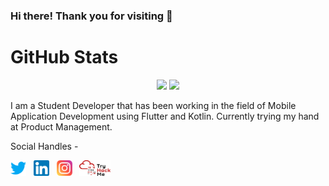 ### Hi there! Thank you for visiting 👋

# GitHub Stats

<p align="center">
  <img width="49%" src="https://github-readme-stats.vercel.app/api?username=anshulkhilrani&show_icons=true&theme=radical&hide_border=true" />
  <img width="49%" src="https://github-readme-streak-stats.herokuapp.com/?user=anshulkhilrani&theme=radical&hide_border=true" />
</p>

<p>I am a Student Developer that has been working in the field of Mobile Application Development using Flutter and Kotlin. Currently trying my hand at Product Management.</p>

Social Handles -
<p>
  <a href="https://twitter.com/f0rt18"><img width="25" height="25" src="/res/twitter.png"></a>
  &nbsp;
  <a href="https://www.linkedin.com/in/anshulkhilrani/"><img width="25" height="25" src="/res/linkedin.png"></a>
  &nbsp;
  <a href="https://www.instagram.com/anshulkhilrani/"><img width="25" height="25" src="/res/instagram.png"></a>
  &nbsp;
  <a href="https://tryhackme.com/p/f0rt18"><img width="50" height="25" src="/res/THMlogo.png"></a>
  &nbsp;
</p>
